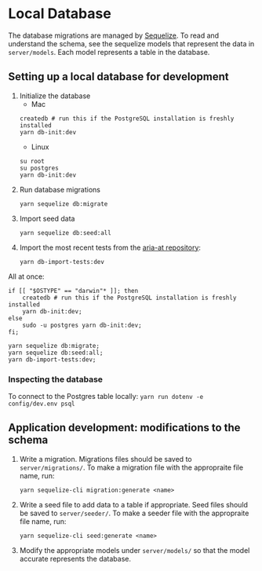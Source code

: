 # Local Database

The database migrations are managed by [Sequelize](https://sequelize.org/). To read and understand the schema, see the sequelize models that represent the data in `server/models`. Each model represents a table in the database.

## Setting up a local database for development

1. Initialize the database
    - Mac
    ```
    createdb # run this if the PostgreSQL installation is freshly installed
    yarn db-init:dev
    ```
    - Linux
    ```
    su root
    su postgres
    yarn db-init:dev
    ```
2. Run database migrations
    ```
    yarn sequelize db:migrate
    ```
3. Import seed data
    ```
    yarn sequelize db:seed:all
    ```
4. Import the most recent tests from the [aria-at repository](https://github.com/w3c/aria-at):
    ```
    yarn db-import-tests:dev
    ```

All at once:

```
if [[ "$OSTYPE" == "darwin"* ]]; then
    createdb # run this if the PostgreSQL installation is freshly installed
    yarn db-init:dev;
else
    sudo -u postgres yarn db-init:dev;
fi;

yarn sequelize db:migrate;
yarn sequelize db:seed:all;
yarn db-import-tests:dev;
```

### Inspecting the database

To connect to the Postgres table locally:
    ```
    yarn run dotenv -e config/dev.env psql
    ```

## Application development: modifications to the schema

1. Write a migration. Migrations files should be saved to `server/migrations/`. To make a migration file with the appropraite file name, run:
    ```
    yarn sequelize-cli migration:generate <name>
    ```
2. Write a seed file to add data to a table if appropriate. Seed files should be saved to `server/seeder/`. To make a seeder file with the appropraite file name, run:
    ```
    yarn sequelize-cli seed:generate <name>
    ```
3. Modify the appropriate models under `server/models/` so that the model accurate represents the database.
